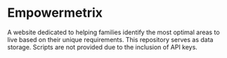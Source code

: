 # Empowermetrix
A website dedicated to helping families identify the most optimal areas to live based on their unique requirements. This repository serves as data storage. Scripts are not provided due to the inclusion of API keys.
